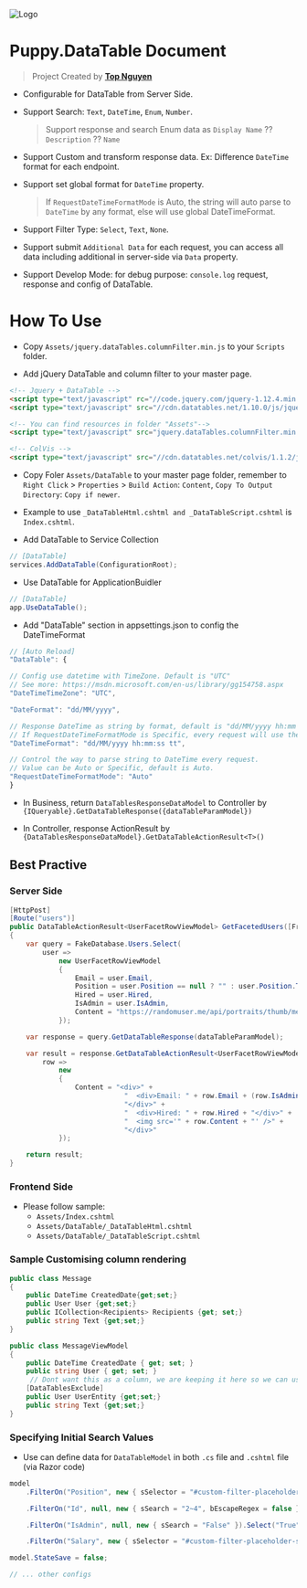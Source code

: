 ﻿![Logo](favicon.ico)
# Puppy.DataTable Document
> Project Created by [**Top Nguyen**](http://topnguyen.net)

- Configurable for DataTable from Server Side.

- Support Search: `Text`, `DateTime`, `Enum`, `Number`.
  > Support response and search Enum data as `Display Name` ?? `Description` ?? `Name`

- Support Custom and transform response data. Ex: Difference `DateTime` format for each endpoint.

- Support set global format for `DateTime` property.
  > If `RequestDateTimeFormatMode` is Auto, the string will auto parse to `DateTime` by any format, else will use global DateTimeFormat.

- Support Filter Type: `Select`, `Text`, `None`.

- Support submit `Additional Data` for each request, you can access all data including additional in server-side via `Data` property.

- Support Develop Mode: for debug purpose: `console.log` request, response and config of DataTable.

# How To Use
- Copy `Assets/jquery.dataTables.columnFilter.min.js` to your `Scripts` folder.

- Add jQuery DataTable and column filter to your master page.
```html
<!-- Jquery + DataTable -->
<script type="text/javascript" rc="//code.jquery.com/jquery-1.12.4.min.js"></script>
<script type="text/javascript" src="//cdn.datatables.net/1.10.0/js/jquery.dataTables.min.js"></script>

<!-- You can find resources in folder "Assets"-->
<script type="text/javascript" src="jquery.dataTables.columnFilter.min.js"></script>

<!-- ColVis -->
<script type="text/javascript" src="//cdn.datatables.net/colvis/1.1.2/js/dataTables.colVis.min.js"></script>
```

- Copy Foler `Assets/DataTable` to your master page folder, remember to `Right Click` > `Properties` > `Build Action`: `Content`, `Copy To Output Directory`: `Copy if newer`.

- Example to use `_DataTableHtml.cshtml and _DataTableScript.cshtml` is `Index.cshtml`.

- Add DataTable to Service Collection
```csharp
// [DataTable]
services.AddDataTable(ConfigurationRoot);
```

- Use DataTable for ApplicationBuidler
```csharp
// [DataTable]
app.UseDataTable();
```

- Add "DataTable" section in appsettings.json to config the DateTimeFormat
```javascript
// [Auto Reload]
"DataTable": {

// Config use datetime with TimeZone. Default is "UTC"
// See more: https://msdn.microsoft.com/en-us/library/gg154758.aspx
"DateTimeTimeZone": "UTC",

"DateFormat": "dd/MM/yyyy",

// Response DateTime as string by format, default is "dd/MM/yyyy hh:mm tt".
// If RequestDateTimeFormatMode is Specific, every request will use the format to parse to DateTime.
"DateTimeFormat": "dd/MM/yyyy hh:mm:ss tt",

// Control the way to parse string to DateTime every request.
// Value can be Auto or Specific, default is Auto.
"RequestDateTimeFormatMode": "Auto"
}
```

- In Business, return `DataTablesResponseDataModel` to Controller by `{IQueryable}.GetDataTableResponse({dataTableParamModel})`

- In Controller, response ActionResult by `{DataTablesResponseDataModel}.GetDataTableActionResult<T>()`

## Best Practive

### Server Side
```csharp
[HttpPost]
[Route("users")]
public DataTableActionResult<UserFacetRowViewModel> GetFacetedUsers([FromForm]DataTableParamModel dataTableParamModel)
{
    var query = FakeDatabase.Users.Select(
        user =>
            new UserFacetRowViewModel
            {
                Email = user.Email,
                Position = user.Position == null ? "" : user.Position.ToString(),
                Hired = user.Hired,
                IsAdmin = user.IsAdmin,
                Content = "https://randomuser.me/api/portraits/thumb/men/" + user.Id + ".jpg"
            });

    var response = query.GetDataTableResponse(dataTableParamModel);

    var result = response.GetDataTableActionResult<UserFacetRowViewModel>(
        row =>
            new
            {
                Content = "<div>" +
                            "  <div>Email: " + row.Email + (row.IsAdmin ? " (admin)" : "") +
                            "</div>" +
                            "  <div>Hired: " + row.Hired + "</div>" +
                            "  <img src='" + row.Content + "' />" +
                            "</div>"
            });

    return result;
}
```

### Frontend Side
- Please follow sample: 
	+ `Assets/Index.cshtml`
	+ `Assets/DataTable/_DataTableHtml.cshtml`
	+ `Assets/DataTable/_DataTableScript.cshtml`

### Sample Customising column rendering
```csharp
public class Message
{
    public DateTime CreatedDate{get;set;}
    public User User {get;set;} 
    public ICollection<Recipients> Recipients {get; set;}
    public string Text {get;set;}
}

public class MessageViewModel
{
    public DateTime CreatedDate { get; set; }
    public string User { get; set; } 
     // Dont want this as a column, we are keeping it here so we can use it in the transform 
    [DataTablesExclude]
    public User UserEntity {get;set;} 
    public string Text {get;set;}
}
```

### Specifying Initial Search Values
- Use can define data for `DataTableModel` in both `.cs` file and `.cshtml` file (via Razor code)
```csharp
model
    .FilterOn("Position", new { sSelector = "#custom-filter-placeholder-position" }, new { sSearch = "Tester" }).Select("Engineer", "Tester", "Manager")

    .FilterOn("Id", null, new { sSearch = "2~4", bEscapeRegex = false }).NumberRange()

    .FilterOn("IsAdmin", null, new { sSearch = "False" }).Select("True","False")

    .FilterOn("Salary", new { sSelector = "#custom-filter-placeholder-salary" }, new { sSearch = "1000~100000" }).NumberRange();

model.StateSave = false;

// ... other configs
```